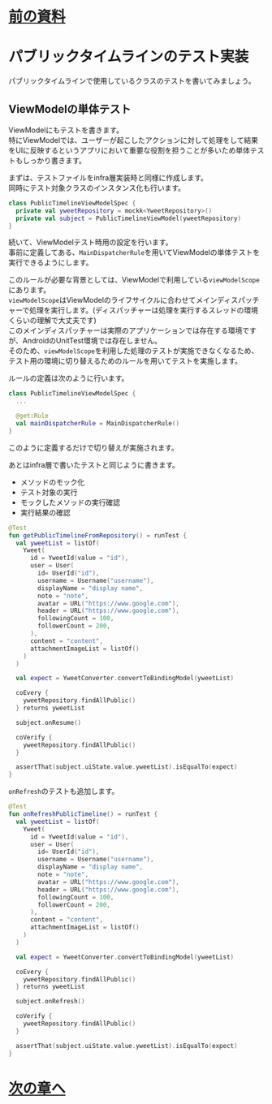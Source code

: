 # [前の資料](./3_DI実装.md)
# パブリックタイムラインのテスト実装
パブリックタイムラインで使用しているクラスのテストを書いてみましょう。  

## ViewModelの単体テスト

ViewModelにもテストを書きます。  
特にViewModelでは、ユーザーが起こしたアクションに対して処理をして結果をUIに反映するというアプリにおいて重要な役割を担うことが多いため単体テストもしっかり書きます。  

まずは、テストファイルをinfra層実装時と同様に作成します。  
同時にテスト対象クラスのインスタンス化も行います。  

```Kotlin
class PublicTimelineViewModelSpec {
  private val yweetRepository = mockk<YweetRepository>()
  private val subject = PublicTimelineViewModel(yweetRepository)
}
```

続いて、ViewModelテスト時用の設定を行います。  
事前に定義してある、`MainDispatcherRule`を用いてViewModelの単体テストを実行できるようにします。  

このルールが必要な背景としては、ViewModelで利用している`viewModelScope`にあります。  
`viewModelScope`はViewModelのライフサイクルに合わせてメインディスパッチャーで処理を実行します。(ディスパッチャーは処理を実行するスレッドの環境くらいの理解で大丈夫です)  
このメインディスパッチャーは実際のアプリケーションでは存在する環境ですが、AndroidのUnitTest環境では存在しません。  
そのため、`viewModelScope`を利用した処理のテストが実施できなくなるため、テスト用の環境に切り替えるためのルールを用いてテストを実施します。  

ルールの定義は次のように行います。  

```Kotlin
class PublicTimelineViewModelSpec {
  ...

  @get:Rule
  val mainDispatcherRule = MainDispatcherRule()
}
```

このように定義するだけで切り替えが実施されます。  

あとはinfra層で書いたテストと同じように書きます。  

- メソッドのモック化
- テスト対象の実行
- モックしたメソッドの実行確認
- 実行結果の確認

```Kotlin
@Test
fun getPublicTimelineFromRepository() = runTest {
  val yweetList = listOf(
    Yweet(
      id = YweetId(value = "id"),
      user = User(
        id= UserId("id"),
        username = Username("username"),
        displayName = "display name",
        note = "note",
        avatar = URL("https://www.google.com"),
        header = URL("https://www.google.com"),
        followingCount = 100,
        followerCount = 200,
      ),
      content = "content",
      attachmentImageList = listOf()
    )
  )

  val expect = YweetConverter.convertToBindingModel(yweetList)

  coEvery {
    yweetRepository.findAllPublic()
  } returns yweetList

  subject.onResume()

  coVerify {
    yweetRepository.findAllPublic()
  }

  assertThat(subject.uiState.value.yweetList).isEqualTo(expect)
}
```

`onRefresh`のテストも追加します。  

```Kotlin
@Test
fun onRefreshPublicTimeline() = runTest {
  val yweetList = listOf(
    Yweet(
      id = YweetId(value = "id"),
      user = User(
        id= UserId("id"),
        username = Username("username"),
        displayName = "display name",
        note = "note",
        avatar = URL("https://www.google.com"),
        header = URL("https://www.google.com"),
        followingCount = 100,
        followerCount = 200,
      ),
      content = "content",
      attachmentImageList = listOf()
    )
  )

  val expect = YweetConverter.convertToBindingModel(yweetList)

  coEvery {
    yweetRepository.findAllPublic()
  } returns yweetList

  subject.onRefresh()

  coVerify {
    yweetRepository.findAllPublic()
  }

  assertThat(subject.uiState.value.yweetList).isEqualTo(expect)
}
```

# [次の章へ](../3.ログイン/1_ログイン機能概要.md)

